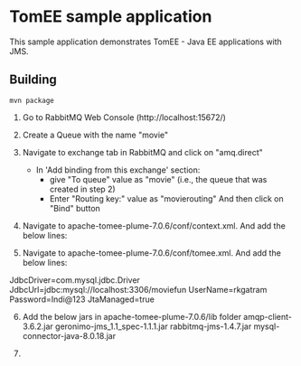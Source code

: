 # TomEE sample application

This sample application demonstrates TomEE - Java EE applications with JMS.

## Building

`mvn package`

1. Go to RabbitMQ Web Console (http://localhost:15672/)
2. Create a Queue with the name "movie"
3. Navigate to exchange tab in RabbitMQ and click on "amq.direct"

   - In 'Add binding from this exchange' section:
     - give "To queue" value as "movie" (i.e., the queue that was created in step 2)
     - Enter "Routing key:" value as "movierouting"
    And then click on "Bind" button

4. Navigate to apache-tomee-plume-7.0.6/conf/context.xml. And add the below lines:

   <Resource id="ResourceRef_125180" name="jms/movieManagemenCF" auth="Container" type="javax.jms.ConnectionFactory" 
         factory="com.rabbitmq.jms.admin.RMQObjectFactory" 
        username="guest" 
        password="guest" 
     virtualHost="/" 
            host="localhost"/>

   <Resource id="ResourceRef_125181" name="jms/movieManagementQueue" auth="Container" type="javax.jms.Queue"
           factory="com.rabbitmq.jms.admin.RMQObjectFactory"
   destinationName="myQueue"
              amqp="true"
     amqpQueueName="movie"
     amqpExchangeName="amq.direct"
     amqpRoutingKey="movierouting"/>

5. Navigate to apache-tomee-plume-7.0.6/conf/tomee.xml. And add the below lines:

  <Resource id="movieDatabase" type="javax.sql.DataSource">
         JdbcDriver=com.mysql.jdbc.Driver
         JdbcUrl=jdbc:mysql://localhost:3306/moviefun
         UserName=rkgatram
         Password=Indi@123
         JtaManaged=true
  </Resource>

6.  Add the below jars in apache-tomee-plume-7.0.6/lib folder
    amqp-client-3.6.2.jar
    geronimo-jms_1.1_spec-1.1.1.jar
    rabbitmq-jms-1.4.7.jar
    mysql-connector-java-8.0.18.jar

7.



